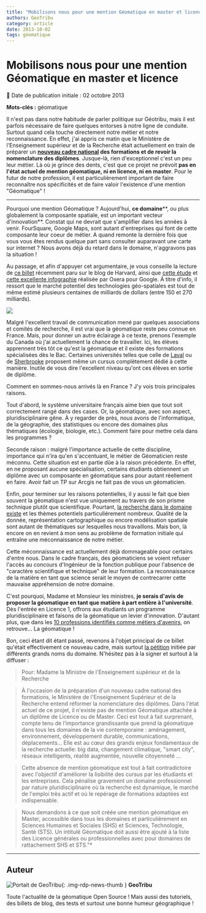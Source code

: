 ```yaml
---
title: "Mobilisons nous pour une mention Géomatique en master et licence"
authors: GeoTribu
category: article
date: 2013-10-02
tags: géomatique
---
```


# Mobilisons nous pour une mention Géomatique en master et licence


:calendar: Date de publication initiale : 02 octobre 2013

**Mots-clés :** géomatique

Il n'est pas dans notre habitude de parler politique sur Géotribu, mais il est parfois nécessaire de faire quelques entorses à notre ligne de conduite. Surtout quand cela touche directement notre métier et notre reconnaissance. En effet, j'ai appris ce matin que le Ministère de l'Enseignement supérieur et de la Recherche était actuellement en train de préparer un **[nouveau cadre national](http://www.sauvonsluniversite.com/spip.php?article6280) des formations et de revoir la nomenclature des diplômes**. Jusque-là, rien d'exceptionnel c'est un peu leur métier. Là où je grince des dents, c'est que ce projet ne prévoit **pas en l'état actuel de mention géomatique, ni en licence, ni en master**. Pour le futur de notre profession, il est particulièrement important de faire reconnaître nos spécificités et de faire valoir l'existence d'une mention "Géomatique" !

----

Pourquoi une mention Géomatique ? Aujourd'hui, **ce domaine****, ou plus globalement la composante spatiale, est un important vecteur d'innovation**. Constat qui ne devrait que s'amplifier dans les années à venir. FourSquare, Google Maps, sont autant d'entreprises qui font de cette composante leur coeur de métier. A quand remonte la dernière fois que vous vous êtes rendus quelque part sans consulter auparavant une carte sur internet ? Nous avons déjà du retard dans le domaine, n'aggravons pas la situation !

Au passage, et afin d'appuyer cet argumentaire, je vous conseille la lecture de [ce billet](http://blogs.hbr.org/2013/09/teaching-and-learning-visualiz/) récemment paru sur le blog de Harvard, ainsi que [cette étude](http://www.oxera.com/News---Events/News/January-2013/Oxera-quantifies-the-benefits-of-Geo-services-to-g.aspx) et [cette excellente infographie](http://www.oxera.com/Oxera/media/Oxera/images/Oxera-Geo-Services.jpg) réalisée par Oxera pour Google. À titre d'info, il ressort que le marché potentiel des technologies géo-spatiales est tout de même estimé plusieurs centaines de milliards de dollars (entre 150 et 270 milliards).

[![](https://cdn.geotribu.fr/img/articles-blog-rdp/oxera_geoservices_2013.jpg)](http://www.oxera.com/Oxera/media/Oxera/images/Oxera-Geo-Services.jpg)

Malgré l'excellent travail de communication mené par quelques associations et comités de recherche, il est vrai que la géomatique reste peu connue en France. Mais, pour donner un autre éclairage à ce texte, prenons l'exemple du Canada où j'ai actuellement la chance de travailler. Ici, les élèves apprennent très tôt ce qu'est la géomatique et il existe des formations spécialisées dès le Bac. Certaines universités telles que celle de [Laval](http://www.scg.ulaval.ca/) ou de [Sherbrooke](http://www.usherbrooke.ca/geomatique/) proposent même un cursus complètement dédié à cette manière. Inutile de vous dire l'excellent niveau qu'ont ces élèves en sortie de diplôme.

Comment en sommes-nous arrivés là en France ? J'y vois trois principales raisons.

Tout d'abord, le système universitaire français aime bien que tout soit correctement rangé dans des cases. Or, la géomatique, avec son aspect, pluridisciplinaire gêne. À y regarder de près, nous avons de l'informatique, de la géographie, des statistiques ou encore des domaines plus thématiques (écologie, biologie, etc.). Comment faire pour mettre cela dans les programmes ?

Seconde raison : malgré l'importance actuelle de cette discipline, importance qui n'ira qu'en s'accentuant, le métier de Géomaticien reste méconnu. Cette situation est en partie dûe à la raison précédente. En effet, en ne proposant aucune spécialisation, certains étudiants obtiennent un diplôme avec un composante en géomatique sans pour autant réellement en faire. Avoir fait un TP sur Arcgis ne fait pas de vous un géomaticien.

Enfin, pour terminer sur les raisons potentielles, il y aussi le fait que bien souvent la géomatique n'est vue uniquement au travers de son prisme technique plutôt que scientifique. Pourtant, [la recherche dans le domaine existe](http://ca.wiley.com/WileyCDA/WileyTitle/productCd-EHEP001475.html) et les thèmes potentiels particuliérement nombreux. Qualité de la donnée, représentation cartographique ou encore modélisation spatiale sont autant de thématiques sur lesquelles nous travaillons. Mais bon, là encore on en revient à mon sens au problème de formation initiale qui entraîne une méconnaissance de notre métier.

Cette méconnaissance est actuellement déjà dommageable pour certains d'entre nous. Dans le cadre français, des géomaticiens se voient refuser l'accès au concours d'Ingénieur de la fonction publique pour l'absence de "caractère scientifique et technique" de leur formation. La reconnaissance de la matière en tant que science serait le moyen de contrecarrer cette mauvaise appréhension de notre domaine.

C'est pourquoi, Madame et Monsieur les ministres, **je serais d'avis de proposer la géomatique en tant que matière à part entière à l'université**. Dès l'entrée en Licence 1, offrons aux étudiants un programme pluridisciplinaire et faisons de la géomatique un levier d'innovation. D'autant plus, que dans les [10 professions identifiés comme métiers d'avenirs](http://www.lejdd.fr/Economie/Dix-professions-pour-l-avenir-629181), on retrouve... La géomatique !

Bon, ceci étant dit étant passé, revenons à l'objet principal de ce billet qu'était effectivement ce nouveau cadre, mais surtout [la pétition](http://www.petitionpublique.fr/PeticaoVer.aspx?pi=P2013N44435) initiée par différents grands noms du domaine. N'hésitez pas à la signer et surtout à la diffuser :


> Pour: Madame la Ministre de l'Enseignement supérieur et de la Recherche

> À l'occasion de la préparation d'un nouveau cadre national des formations, le Ministère de l'Enseignement Supérieur et de la Recherche entend réformer la nomenclature des diplômes. Dans l'état actuel de ce projet, il n'existe pas de mention Géomatique attachée à un diplôme de Licence ou de Master. Ceci est tout à fait surprenant, compte tenu de l’importance grandissante que prend la géomatique dans tous les domaines de la vie contemporaine : aménagement, environnement, développement durable, communications, déplacements... Elle est au cœur des grands enjeux fondamentaux de la recherche actuelle: big data, changement climatique, "smart city", réseaux intelligents, réalité augmentée, nouvelle citoyenneté ...  

> Cette absence de mention géomatique est tout à fait contradictoire avec l'objectif d'améliorer la lisibilité des cursus par les étudiants et les entreprises. Cela pénalise gravement un domaine professionnel par nature pluridisciplinaire où la recherche est dynamique, le marché de l'emploi très actif et où le repérage de formations adaptées est indispensable.  

> Nous demandons à ce que soit créée une mention géomatique en Master, accessible dans tous les domaines et particulièrement en Sciences Humaines et Sociales (SHS) et Sciences, Technologie, Santé (STS). Un intitulé Géomatique doit aussi être ajouté à la liste des Licence générales ou professionnelles avec pour domaines de rattachement SHS et STS."*

----

## Auteur

![Portait de GeoTribu](https://cdn.geotribu.fr/images/internal/charte/geotribu\_logo\_64x64.png){: .img-rdp-news-thumb }
**GeoTribu**

Toute l'actualité de la géomatique Open Source ! Mais aussi des tutoriels, des billets de blog, des tests et surtout une bonne humeur géographique !
